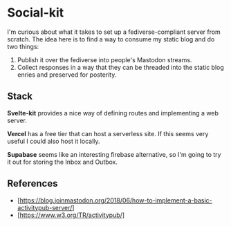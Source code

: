 # Social-kit

I'm curious about what it takes to set up a fediverse-compliant server
from scratch. The idea here is to find a way to consume my static blog and
do two things:

1. Publish it over the fediverse into people's Mastodon streams.
2. Collect responses in a way that they can be threaded into the static blog enries and preserved for posterity.

## Stack

**Svelte-kit** provides a nice way of defining routes and implementing a web server.

**Vercel** has a free tier that can host a serverless site. If this seems very useful I could also host it locally.

**Supabase** seems like an interesting firebase alternative, so I'm going to try it out for storing the Inbox and Outbox.

## References

- [https://blog.joinmastodon.org/2018/06/how-to-implement-a-basic-activitypub-server/]
- [https://www.w3.org/TR/activitypub/]
